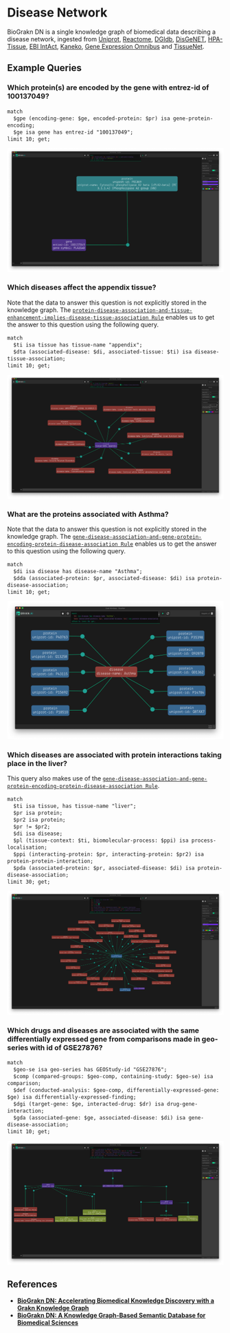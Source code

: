 # Disease Network

BioGrakn DN is a single knowledge graph of biomedical data describing a disease network, ingested from [Uniprot](https://www.uniprot.org/), [Reactome](https://reactome.org/), [DGIdb](http://www.dgidb.org/), [DisGeNET](http://www.disgenet.org/web/DisGeNET/menu;jsessionid=np5qutaldora6gql80xqhmen), [HPA-Tissue](https://www.proteinatlas.org/humanproteome/tissue+specific), [EBI IntAct](https://www.ebi.ac.uk/intact/), [Kaneko](https://www.ncbi.nlm.nih.gov/pmc/articles/PMC3558318/), [Gene Expression Omnibus](https://www.ncbi.nlm.nih.gov/geo/) and [TissueNet](http://netbio.bgu.ac.il/tissuenet/).


## Example Queries

### Which protein(s) are encoded by the gene with entrez-id of 100137049?

```
match
  $gpe (encoding-gene: $ge, encoded-protein: $pr) isa gene-protein-encoding;
  $ge isa gene has entrez-id "100137049";
limit 10; get;
```

![Proteins encoded by gene with entrez-id of 100137049](./examples/biograkn-queries/q-1.png)

### Which diseases affect the appendix tissue?
Note that the data to answer this question is not explicitly stored in the knowledge graph. The [`protein-disease-association-and-tissue-enhancement-implies-disease-tissue-association Rule`](./schema.gql#L216) enables us to get the answer to this question using the following query.

```
match
  $ti isa tissue has tissue-name "appendix";
  $dta (associated-disease: $di, associated-tissue: $ti) isa disease-tissue-association;
limit 10; get;
```

![Disease that affect appendix tissue](./examples/biograkn-queries/q-2.png)

### What are the proteins associated with Asthma?
Note that the data to answer this question is not explicitly stored in the knowledge graph. The [`gene-disease-association-and-gene-protein-encoding-protein-disease-association Rule`](./schema.gql#L169) enables us to get the answer to this question using the following query.

```
match
  $di isa disease has disease-name "Asthma";
  $dda (associated-protein: $pr, associated-disease: $di) isa protein-disease-association;
limit 10; get;
```

![Proteins associated with Asthma](./examples/biograkn-queries/q-3.png)


### Which diseases are associated with protein interactions taking place in the liver?
This query also makes use of the [`gene-disease-association-and-gene-protein-encoding-protein-disease-association Rule`](./schema.gql#L169).

```
match
  $ti isa tissue, has tissue-name "liver";
  $pr isa protein;
  $pr2 isa protein;
  $pr != $pr2;
  $di isa disease;
  $pl (tissue-context: $ti, biomolecular-process: $ppi) isa process-localisation;
  $ppi (interacting-protein: $pr, interacting-protein: $pr2) isa protein-protein-interaction;
  $pda (associated-protein: $pr, associated-disease: $di) isa protein-disease-association;
limit 30; get;
```

![Diseases associated to protein interactions taking place in liver](./examples/biograkn-queries/q-4.png)


### Which drugs and diseases are associated with the same differentially expressed gene from comparisons made in geo-series with id of GSE27876?

```
match
  $geo-se isa geo-series has GEOStudy-id "GSE27876";
  $comp (compared-groups: $geo-comp, containing-study: $geo-se) isa comparison;
  $def (conducted-analysis: $geo-comp, differentially-expressed-gene: $ge) isa differentially-expressed-finding;
  $dgi (target-gene: $ge, interacted-drug: $dr) isa drug-gene-interaction;
  $gda (associated-gene: $ge, associated-disease: $di) isa gene-disease-association;
limit 10; get;
```

![Diseases and drugs associated with differentially expressed gene from comparisons made in geo-series with id of GSE27876](./examples/biograkn-queries/q-5.png)


## References
- **[BioGrakn DN: Accelerating Biomedical Knowledge Discovery with a Grakn Knowledge Graph](https://blog.grakn.ai/BioGrakn-accelerating-biomedical-knowledge-discovery-with-a-grakn-knowledge-graph-84706768d7d4)**
- **[BioGrakn DN: A Knowledge Graph-Based Semantic Database for Biomedical Sciences](https://link.springer.com/chapter/10.1007/978-3-319-61566-0_28)**
